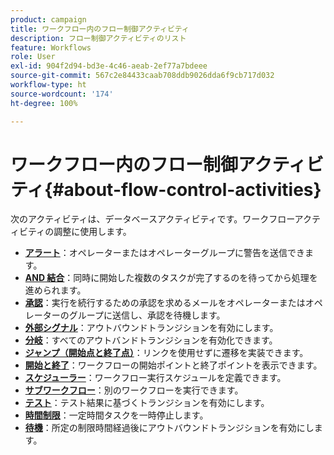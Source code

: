 ```yaml
---
product: campaign
title: ワークフロー内のフロー制御アクティビティ
description: フロー制御アクティビティのリスト
feature: Workflows
role: User
exl-id: 904f2d94-bd3e-4c46-aeab-2ef77a7bdeee
source-git-commit: 567c2e84433caab708ddb9026dda6f9cb717d032
workflow-type: ht
source-wordcount: '174'
ht-degree: 100%

---
```


# ワークフロー内のフロー制御アクティビティ{#about-flow-control-activities}

次のアクティビティは、データベースアクティビティです。ワークフローアクティビティの調整に使用します。

* **[アラート](alert.md)**：オペレーターまたはオペレーターグループに警告を送信できます。
* **[AND 結合](and-join.md)**：同時に開始した複数のタスクが完了するのを待ってから処理を進められます。
* **[承認](approval.md)**：実行を続行するための承認を求めるメールをオペレーターまたはオペレーターのグループに送信し、承認を待機します。
* **[外部シグナル](external-signal.md)**：アウトバウンドトランジションを有効にします。
* **[分岐](fork.md)**：すべてのアウトバンドトランジションを有効化できます。
* **[ジャンプ（開始点と終了点）](jump--start-point-and-end-point-.md)**：リンクを使用せずに遷移を実装できます。
* **[開始と終了](start-and-end.md)**：ワークフローの開始ポイントと終了ポイントを表示できます。
* **[スケジューラー](scheduler.md)**：ワークフロー実行スケジュールを定義できます。
* **[サブワークフロー](sub-workflow.md)**：別のワークフローを実行できます。
* **[テスト](test.md)**：テスト結果に基づくトランジションを有効にします。
* **[時間制限](time-constraint.md)**：一定時間タスクを一時停止します。
* **[待機](wait.md)**：所定の制限時間経過後にアウトバウンドトランジションを有効にします。
  <!--* **Task**: lets you configure task execution. Refer to the [Task](task.md) section.-->
